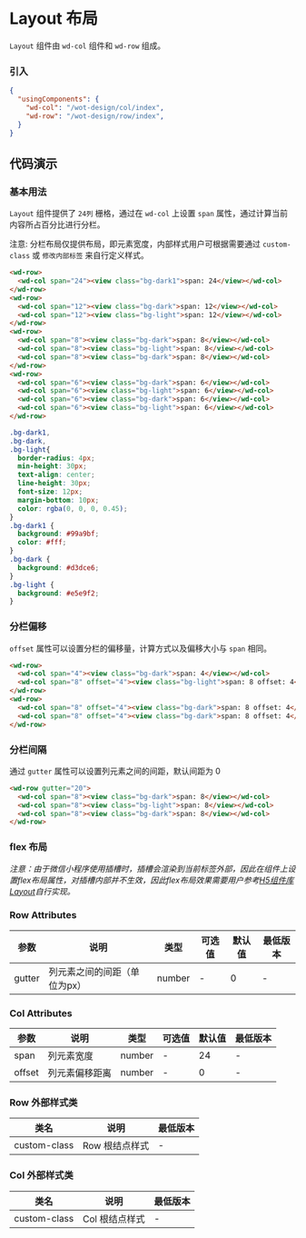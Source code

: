 # Layout 布局

`Layout` 组件由 `wd-col` 组件和 `wd-row` 组成。

### 引入

```json
{
  "usingComponents": {
    "wd-col": "/wot-design/col/index",
    "wd-row": "/wot-design/row/index",
  }
}
```

## 代码演示

### 基本用法

`Layout` 组件提供了 `24列` 栅格，通过在 `wd-col` 上设置 `span` 属性，通过计算当前内容所占百分比进行分栏。

注意: 分栏布局仅提供布局，即元素宽度，内部样式用户可根据需要通过 `custom-class` 或 `修改内部标签` 来自行定义样式。

```html
<wd-row>
  <wd-col span="24"><view class="bg-dark1">span: 24</view></wd-col>
</wd-row>
<wd-row>
  <wd-col span="12"><view class="bg-dark">span: 12</view></wd-col>
  <wd-col span="12"><view class="bg-light">span: 12</view></wd-col>
</wd-row>
<wd-row>
  <wd-col span="8"><view class="bg-dark">span: 8</view></wd-col>
  <wd-col span="8"><view class="bg-light">span: 8</view></wd-col>
  <wd-col span="8"><view class="bg-dark">span: 8</view></wd-col>
</wd-row>
<wd-row>
  <wd-col span="6"><view class="bg-dark">span: 6</view></wd-col>
  <wd-col span="6"><view class="bg-light">span: 6</view></wd-col>
  <wd-col span="6"><view class="bg-dark">span: 6</view></wd-col>
  <wd-col span="6"><view class="bg-light">span: 6</view></wd-col>
</wd-row>
```

```css
.bg-dark1,
.bg-dark,
.bg-light{
  border-radius: 4px;
  min-height: 30px;
  text-align: center;
  line-height: 30px;
  font-size: 12px;
  margin-bottom: 10px;
  color: rgba(0, 0, 0, 0.45);
}
.bg-dark1 {
  background: #99a9bf;
  color: #fff;
}
.bg-dark {
  background: #d3dce6;
}
.bg-light {
  background: #e5e9f2;
}
```

### 分栏偏移

`offset` 属性可以设置分栏的偏移量，计算方式以及偏移大小与 `span` 相同。

```html
<wd-row>
  <wd-col span="4"><view class="bg-dark">span: 4</view></wd-col>
  <wd-col span="8" offset="4"><view class="bg-light">span: 8 offset: 4</view></wd-col>
</wd-row>
<wd-row>
  <wd-col span="8" offset="4"><view class="bg-dark">span: 8 offset: 4</view></wd-col>
  <wd-col span="8" offset="4"><view class="bg-dark">span: 8 offset: 4</view></wd-col>
</wd-row>
```

### 分栏间隔

通过 `gutter` 属性可以设置列元素之间的间距，默认间距为 0

```html
<wd-row gutter="20">
  <wd-col span="8"><view class="bg-dark">span: 8</view></wd-col>
  <wd-col span="8"><view class="bg-light">span: 8</view></wd-col>
  <wd-col span="8"><view class="bg-dark">span: 8</view></wd-col>
</wd-row>
```

### flex 布局

*注意：由于微信小程序使用插槽时，插槽会渲染到当前标签外部，因此在组件上设置flex布局属性，对插槽内部并不生效，因此flex布局效果需要用户参考[H5组件库 Layout](https://ftf.jd.com/wot-design/#/components/layout)自行实现。*

### Row Attributes

| 参数 | 说明 | 类型 | 可选值 | 默认值 | 最低版本 |
|-----|------|-----|-------|-------|--------|
| gutter | 列元素之间的间距（单位为px） | number | - | 0 | - |

### Col Attributes

| 参数 | 说明 | 类型 | 可选值 | 默认值 | 最低版本 |
|-----|------|-----|-------|-------|---------|
| span | 列元素宽度 | number | - | 24 | - |
| offset | 列元素偏移距离 | number | - | 0 | - |

### Row 外部样式类

| 类名 | 说明 | 最低版本 |
|-----|------|--------|
| custom-class | Row 根结点样式 | - |

### Col 外部样式类

| 类名 | 说明 | 最低版本 |
|-----|------|--------|
| custom-class | Col 根结点样式 | - |

